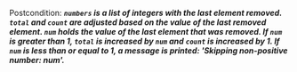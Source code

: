 Postcondition: ***`numbers` is a list of integers with the last element removed. `total` and `count` are adjusted based on the value of the last removed element. `num` holds the value of the last element that was removed. If `num` is greater than 1, `total` is increased by `num` and `count` is increased by 1. If `num` is less than or equal to 1, a message is printed: 'Skipping non-positive number: num'.***